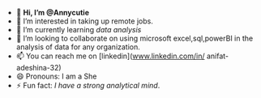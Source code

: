 - 👋 **Hi, I’m @Annycutie**
- 👀 I’m interested in taking up remote jobs.
- 🌱 I’m currently learning *data analysis* 
- 💞️ I’m looking to collaborate on using microsoft excel,sql,powerBI in the analysis of data for any organization.
- 📫 You can reach me on [linkedin](www.linkedin.com/in/
anifat-adeshina-32)
- 😄 Pronouns: I am a She
- ⚡ Fun fact: *I have a strong analytical mind*.


